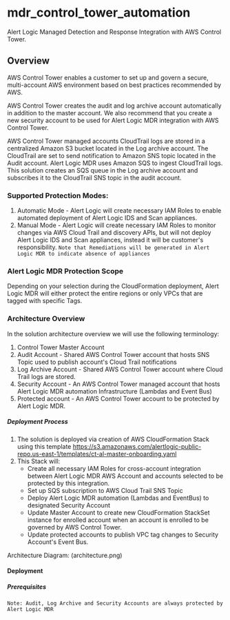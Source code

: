 # mdr\_control\_tower\_automation

Alert Logic Managed Detection and Response Integration with AWS Control Tower.

## Overview

AWS Control Tower enables a customer to set up and govern a secure, multi-account AWS environment based on best practices recommended by AWS. 

AWS Control Tower creates the audit and log archive account automatically in addition to the master account. We also recommend that you create a new security account to be used for Alert Logic MDR integration with AWS Control Tower.

AWS Control Tower managed accounts CloudTrail logs are stored in a centralized Amazon S3 bucket located in the Log archive account. The CloudTrail are set to send notification to Amazon SNS topic located in the Audit account. Alert Logic MDR uses Amazon SQS to ingest CloudTrail logs. This solution creates an SQS queue in the Log archive account and subscribes it to the CloudTrail SNS topic in the audit account.

### Supported Protection Modes:

1. Automatic Mode - Alert Logic will create necessary IAM Roles to enable automated deployment of Alert Logic IDS and Scan appliances.
2. Manual Mode - Alert Logic will create necessary IAM Roles to monitor changes via AWS Cloud Trail and discovery APIs, but will not deploy Alert Logic IDS and Scan appliances, instead it will be customer's responsibility. 
```Note that Remediations will be generated in Alert Logic MDR to indicate absence of appliances```
 
### Alert Logic MDR Protection Scope
Depending on your selection during the CloudFormation deployment, Alert Logic MDR will either protect the entire regions or only VPCs that are tagged with specific Tags.

### Architecture Overview

In the solution architecture overview we will use the following terminology:

1. Control Tower Master Account
2. Audit Account - Shared AWS Control Tower account that hosts SNS Topic used to publish account's Cloud Trail notifications
3. Log Archive Account - Shared AWS Control Tower account where Cloud Trail logs are stored.
4. Security Account - An AWS Control Tower managed account that hosts Alert Logic MDR automation Infrastructure (Lambdas and Event Bus)
5. Protected account - An AWS Control Tower account to be protected by Alert Logic MDR.

##### Deployment Process
1. The solution is deployed via creation of AWS CloudFormation Stack using this template <https://s3.amazonaws.com/alertlogic-public-repo.us-east-1/templates/ct-al-master-onboarding.yaml>
2. This Stack will:
	* Create all necessary IAM Roles for cross-account integration between Alert Logic MDR AWS Account and accounts selected to be protected by this integration.
	* Set up SQS subscription to AWS Cloud Trail SNS Topic
	* Deploy Alert Logic MDR automation (Lambdas and EventBus) to designated Security Account
	* Update Master Account to create new CloudFormation StackSet instance for enrolled account when an account is enrolled to be governed by AWS Control Tower.
	* Update protected accounts to publish VPC tag changes to Security Account's Event Bus.
	
Architecture Diagram:
(architecture.png)



#### Deployment
##### Prerequisites

```Note: Audit, Log Archive and Security Accounts are always protected by Alert Logic MDR```

